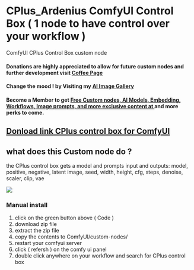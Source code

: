 # CPlus_Ardenius ComfyUI Control Box ( 1 node to have control over your workflow )
ComfyUI CPlus Control Box custom node
#### Donations are highly appreciated to allow for future custom nodes and further development visit [Coffee Page](https://ko-fi.com/ardenius) 
#### Change the mood ! by Visiting my [AI Image Gallery](https://ko-fi.com/ardenius/gallery)
#### Become a Member to get [Free Custom nodes, AI Models, Embedding, Workflows, Image prompts, and more exclusive content at ](https://ko-fi.com/ardenius/tiers) and more perks to come. 

## [Donload link CPlus control box for ComfyUI](https://ko-fi.com/s/2e67e2ae70)
## what does this Custom node do ?
the CPlus control box gets a model and prompts input and outputs:
model, positive, negative, latent image, seed, width, height, cfg, steps, denoise, scaler, clip, vae

![](https://storage.ko-fi.com/cdn/useruploads/display/6f0dddf9-0697-4ef0-a772-2f189e0de6e2_comfyui_cplus_control_box.jpg)

### Manual install
1. click on the green button above ( Code )
2. download zip file
3. extract the zip file
4. copy the contents to ComfyUI/custom-nodes/ 
5. restart your comfyui server
6. click ( refersh ) on the comfy ui panel
7. double click anywhere on your workflow and search for CPlus control box 
